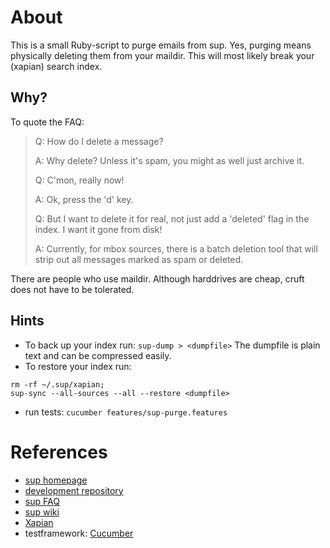 # About
This is a small Ruby-script to purge emails from sup.
Yes, purging means physically deleting them from your
maildir. This will most likely break your (xapian)
search index.

## Why?
To quote the FAQ:

>Q: How do I delete a message?
>
>A: Why delete? Unless it's spam, you might as well just archive it.
>
>Q: C'mon, really now!
>
>A: Ok, press the 'd' key.
>
>Q: But I want to delete it for real, not just add a 'deleted' flag in
>   the index. I want it gone from disk!
>
>A: Currently, for mbox sources, there is a batch deletion tool that
>   will strip out all messages marked as spam or deleted.

There are people who use maildir. Although harddrives are cheap,
cruft does not have to be tolerated.

## Hints
* To back up your index run: 
```sup-dump > <dumpfile>```
   The dumpfile is plain text and can be compressed easily.
* To restore your index run:
```
rm -rf ~/.sup/xapian;
sup-sync --all-sources --all --restore <dumpfile>
```
* run tests: ```cucumber features/sup-purge.features```

# References
* [sup homepage](http://sup.rubyforge.org/)
* [development repository](http://gitorious.org/projects/sup)
* [sup FAQ](http://sup.rubyforge.org/FAQ.txt)
* [sup wiki](http://sup.rubyforge.org/wiki/wiki.pl)
* [Xapian](http://xapian.org/)
* testframework: [Cucumber](http://cukes.info/)